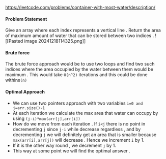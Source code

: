 https://leetcode.com/problems/container-with-most-water/description/
#### Problem Statement 
Give an array where each index represents a vertical line . Return the area of maximum amount of water that can be stored between two indices .
![[Pasted image 20241218114325.png]]



#### Brute force 
The brute force approach would be to use two loops and find two such indices where the area occupied by the water between them would be maximum . This would take `O(n^2)` iterations and this could be done within`O(n)`

#### Optimal Approach 
- We can use two pointers approach with two variables `i=0 and j=arr.size()-1` 
- At each iteration we calculate the max area that water can occupy by using `(j-i)*max(arr[j],arr[i])`
- How do we move from each iteration . If `i<j` there is no point in decrementing `j` since `j-i` while decrease regardless , and by decrementing `j` we will definitely get an area that is smaller because  `max(arr[i],arr[j])` will decrease  . Hence we increment `i` by 1. 
- If it is the other way round , we decrement `j` by 1. 
- This way at some point we will find the optimal answer . 


